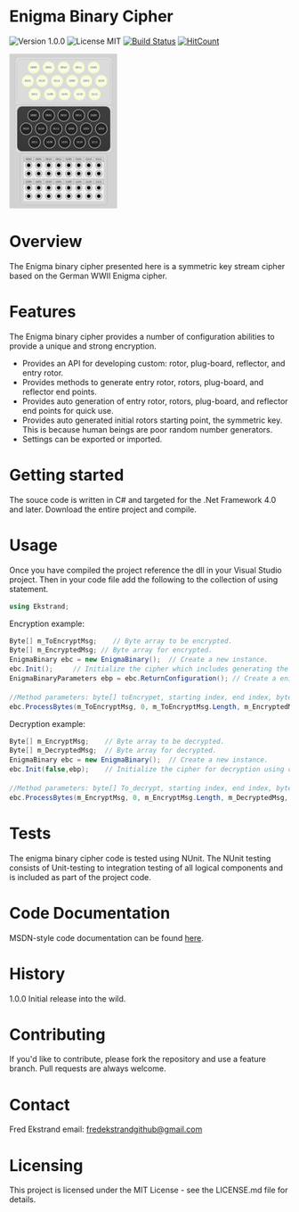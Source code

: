 # Enigma Binary Cipher

![Version 1.0.0](https://img.shields.io/badge/Version-1.0.0-brightgreen.svg) ![License MIT](https://img.shields.io/badge/Licence-MIT-blue.svg) [![Build Status](https://travis-ci.org/FredEkstrand/EnigmaBinaryCipher.svg?branch=master)](https://travis-ci.org/FredEkstrand/EnigmaBinaryCipher) [![HitCount](http://hits.dwyl.io/fredekstrand/EnigmaBinaryCipher.svg)](http://hits.dwyl.io/fredekstrand/EnigmaBinaryCipher)

<img src="https://github.com/FredEkstrand/ImageFiles/raw/master/BinaryEnigma.png" width=194 height=278 />

# Overview
The Enigma binary cipher presented here is a symmetric key stream cipher based on the German WWII Enigma cipher.

# Features
The Enigma binary cipher provides a number of configuration abilities to provide a unique and strong encryption.
* Provides an API for developing custom: rotor, plug-board, reflector, and entry rotor.
* Provides methods to generate entry rotor, rotors, plug-board, and reflector end points.
* Provides auto generation of entry rotor, rotors, plug-board, and reflector end points for quick use.
* Provides auto generated initial rotors starting point, the symmetric key. This is because human beings are poor random number generators.
* Settings can be exported or imported.

# Getting started
The souce code is written in C# and targeted for the .Net Framework 4.0 and later. Download the entire project and compile.

# Usage
Once you have compiled the project reference the dll in your Visual Studio project.
Then in your code file add the following to the collection of using statement.

```csharp
using Ekstrand;
```

Encryption example:
```csharp
Byte[] m_ToEncryptMsg;	  // Byte array to be encrypted.
Byte[] m_EncryptedMsg; // Byte array for encrypted.
EnigmaBinary ebc = new EnigmaBinary();	// Create a new instance.
ebc.Init();		// Initialize the cipher which includes generating the entry rotor, rotors, plug-board, and reflector end points.
EnigmaBinaryParameters ebp = ebc.ReturnConfiguration();	// Create a enigma binary parameters object which would have all the cipher settings.

//Method parameters: byte[] toEncrypet, starting index, end index, byte[] encrypted, starting index
ebc.ProcessBytes(m_ToEncryptMsg, 0, m_ToEncryptMsg.Length, m_EncryptedMsg, 0);
```
Decryption example:
```csharp
Byte[] m_EncryptMsg;	// Byte array to be decrypted.
Byte[] m_DecryptedMsg;	// Byte array for decrypted.
EnigmaBinary ebc = new EnigmaBinary();	// Create a new instance.
ebc.Init(false,ebp);	// Initialize the cipher for decryption using cipher configuration parameters.

//Method parameters: byte[] To_decrypt, starting index, end index, byte[] decrypted, starting index
ebc.ProcessBytes(m_EncryptMsg, 0, m_EncryptMsg.Length, m_DecryptedMsg, 0);
```

# Tests
The enigma binary cipher code is tested using NUnit.
The NUnit testing consists of Unit-testing to integration testing of all logical components and is included as part of the project code.

# Code Documentation
MSDN-style code documentation can be found [here](http://fredekstrand.github.io/ClassDocEnigmaBinaryCipher).

# History
 1.0.0 Initial release into the wild.

# Contributing

If you'd like to contribute, please fork the repository and use a feature
branch. Pull requests are always welcome.

# Contact
Fred Ekstrand
email: fredekstrandgithub@gmail.com

# Licensing

This project is licensed under the MIT License - see the LICENSE.md file for details.
